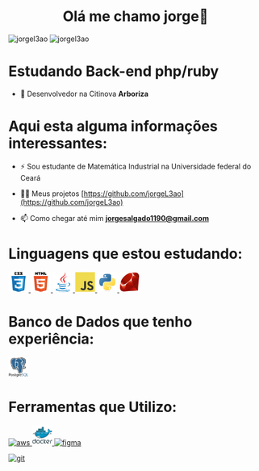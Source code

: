 <h1 align="center">Olá me chamo jorge👋</h1> 
<div>
   <img height= "180em" src="https://github-readme-stats.vercel.app/api/top-langs?username=jorgel3ao&show_icons=true&locale=en&layout=compact" alt="jorgel3ao" /> 
   <img height= "180em"  src="https://github-readme-stats.vercel.app/api?username=jorgel3ao&show_icons=true&locale=en" alt="jorgel3ao" /> 
</div>

# Estudando Back-end php/ruby
   - 🔭 Desenvolvedor na Citinova **Arboriza**

# Aqui esta alguma informações interessantes:
   
  - ⚡ Sou estudante de Matemática Industrial na Universidade federal do Ceará 
  
  - 👨‍💻 Meus projetos [https://github.com/jorgeL3ao](https://github.com/jorgeL3ao)

  - 📫 Como chegar até mim **jorgesalgado1190@gmail.com**

 
  
<p align="left">
</p>

# Linguagens que estou estudando:
<p align="left"> <a href="https://www.w3schools.com/css/" target="_blank" rel="noreferrer"> <img src="https://raw.githubusercontent.com/devicons/devicon/master/icons/css3/css3-original-wordmark.svg" alt="css3" width="40" height="40"/> </a> <a href="https://www.w3.org/html/" target="_blank" rel="noreferrer"> <img src="https://raw.githubusercontent.com/devicons/devicon/master/icons/html5/html5-original-wordmark.svg" alt="html5" width="40" height="40"/> </a> <a href="https://www.java.com" target="_blank" rel="noreferrer"> <img src="https://raw.githubusercontent.com/devicons/devicon/master/icons/java/java-original.svg" alt="java" width="40" height="40"/> </a> <a href="https://developer.mozilla.org/en-US/docs/Web/JavaScript" target="_blank" rel="noreferrer"> <img src="https://raw.githubusercontent.com/devicons/devicon/master/icons/javascript/javascript-original.svg" alt="javascript" width="40" height="40"/> </a> <a href="https://www.python.org" target="_blank" rel="noreferrer"> <img src="https://raw.githubusercontent.com/devicons/devicon/master/icons/python/python-original.svg" alt="python" width="40" height="40"/> </a> <a href="https://www.ruby-lang.org/en/" target="_blank" rel="noreferrer"> <img src="https://raw.githubusercontent.com/devicons/devicon/master/icons/ruby/ruby-original.svg" alt="ruby" width="40" height="40"/> </a> </p>


# Banco de Dados que tenho experiência:
<a href="https://www. postgresql.org" target="_blank" rel="noreferrer"> <img src="https://raw.githubusercontent.com/devicons/devicon/master/icons/postgresql/postgresql-original-wordmark.svg" alt= "postgresql" width="40" height="40"/> </a> </p>

# Ferramentas que Utilizo:
<p align="left"> <a href="https://aws.amazon.com" target="_blank" rel="noreferrer"> <img src="https://raw.githubusercontent.com/devicons /devicon/master/icons/amazonwebservices/amazonwebservices-original-wordmark.svg" alt="aws" width="40" height="40"/> </a> <a href="https://www.docker .com/" target="_blank" rel="noreferrer"> <img src="https://raw.githubusercontent.com/devicons/devicon/master/icons/docker/docker-original-wordmark.svg" alt= "docker" width="40" height="40"/> </a> <a href="https://www.figma.com/" target="_blank" rel="noreferrer"><img src="https://www.vectorlogo.zone/logos/figma/figma-icon.svg" alt="figma" width="40" height="40"/> </a> <a href= "https://git-scm.com/" target="_blank" rel="noreferrer"> <p align="left"> <a href="https://git-scm.com/" target="_blank" rel="noreferrer"> <img src="https://www.vectorlogo.zone/logos/git-scm/git-scm-icon.svg" alt="git" width="40" height="40"/> </a> </p> </p>

